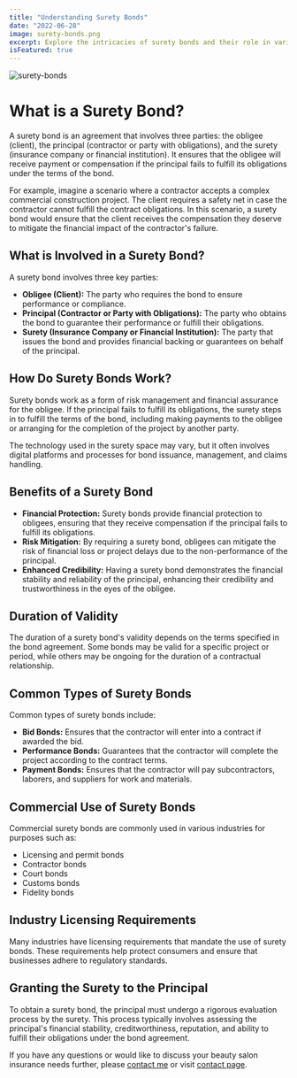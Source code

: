 ```yaml
---
title: "Understanding Surety Bonds"
date: "2022-06-28"
image: surety-bonds.png
excerpt: Explore the intricacies of surety bonds and their role in various industries.
isFeatured: true
---
```


![surety-bonds](surety-bonds.png "surety-bonds")

# What is a Surety Bond?

A surety bond is an agreement that involves three parties: the obligee (client), the principal (contractor or party with obligations), and the surety (insurance company or financial institution). It ensures that the obligee will receive payment or compensation if the principal fails to fulfill its obligations under the terms of the bond.

For example, imagine a scenario where a contractor accepts a complex commercial construction project. The client requires a safety net in case the contractor cannot fulfill the contract obligations. In this scenario, a surety bond would ensure that the client receives the compensation they deserve to mitigate the financial impact of the contractor's failure.

## What is Involved in a Surety Bond?

A surety bond involves three key parties:

- **Obligee (Client):** The party who requires the bond to ensure performance or compliance.
- **Principal (Contractor or Party with Obligations):** The party who obtains the bond to guarantee their performance or fulfill their obligations.
- **Surety (Insurance Company or Financial Institution):** The party that issues the bond and provides financial backing or guarantees on behalf of the principal.

## How Do Surety Bonds Work?

Surety bonds work as a form of risk management and financial assurance for the obligee. If the principal fails to fulfill its obligations, the surety steps in to fulfill the terms of the bond, including making payments to the obligee or arranging for the completion of the project by another party.

The technology used in the surety space may vary, but it often involves digital platforms and processes for bond issuance, management, and claims handling.

## Benefits of a Surety Bond

- **Financial Protection:** Surety bonds provide financial protection to obligees, ensuring that they receive compensation if the principal fails to fulfill its obligations.
- **Risk Mitigation:** By requiring a surety bond, obligees can mitigate the risk of financial loss or project delays due to the non-performance of the principal.
- **Enhanced Credibility:** Having a surety bond demonstrates the financial stability and reliability of the principal, enhancing their credibility and trustworthiness in the eyes of the obligee.

## Duration of Validity

The duration of a surety bond's validity depends on the terms specified in the bond agreement. Some bonds may be valid for a specific project or period, while others may be ongoing for the duration of a contractual relationship.

## Common Types of Surety Bonds

Common types of surety bonds include:

- **Bid Bonds:** Ensures that the contractor will enter into a contract if awarded the bid.
- **Performance Bonds:** Guarantees that the contractor will complete the project according to the contract terms.
- **Payment Bonds:** Ensures that the contractor will pay subcontractors, laborers, and suppliers for work and materials.

## Commercial Use of Surety Bonds

Commercial surety bonds are commonly used in various industries for purposes such as:

- Licensing and permit bonds
- Contractor bonds
- Court bonds
- Customs bonds
- Fidelity bonds

## Industry Licensing Requirements

Many industries have licensing requirements that mandate the use of surety bonds. These requirements help protect consumers and ensure that businesses adhere to regulatory standards.

## Granting the Surety to the Principal

To obtain a surety bond, the principal must undergo a rigorous evaluation process by the surety. This process typically involves assessing the principal's financial stability, creditworthiness, reputation, and ability to fulfill their obligations under the bond agreement.

If you have any questions or would like to discuss your beauty salon insurance needs further, please [contact me](/contact) or visit [contact page](/contact).
